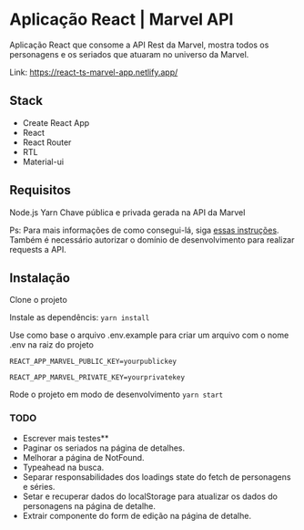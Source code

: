 # Aplicação React | Marvel API

Aplicação React que consome a API Rest da Marvel, mostra todos os personagens e os seriados que atuaram no universo da Marvel.

Link: https://react-ts-marvel-app.netlify.app/

## Stack

- Create React App
- React
- React Router
- RTL
- Material-ui

## Requisitos

Node.js
Yarn
Chave pública e privada gerada na API da Marvel

Ps: Para mais informações de como consegui-lá, siga [essas instruções](https://developer.marvel.com/documentation/getting_started). Também é necessário autorizar o domínio de desenvolvimento para realizar requests a API.

## Instalação

Clone o projeto

Instale as dependêncis: `yarn install`

Use como base o arquivo .env.example para criar um arquivo com o nome .env na raiz do projeto

`REACT_APP_MARVEL_PUBLIC_KEY=yourpublickey`

`REACT_APP_MARVEL_PRIVATE_KEY=yourprivatekey`

Rode o projeto em modo de desenvolvimento
`yarn start`

### TODO

- Escrever mais testes\*\*
- Paginar os seriados na página de detalhes.
- Melhorar a página de NotFound.
- Typeahead na busca.
- Separar responsabilidades dos loadings state do fetch de personagens e séries.
- Setar e recuperar dados do localStorage para atualizar os dados do personagens na página de detalhe.
- Extrair componente do form de edição na página de detalhe.
